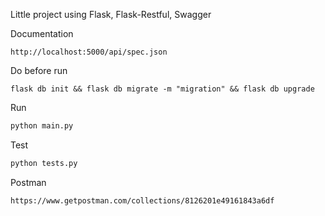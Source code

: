 Little project using Flask, Flask-Restful, Swagger

Documentation
```
http://localhost:5000/api/spec.json
```

Do before run
```
flask db init && flask db migrate -m "migration" && flask db upgrade
```

Run 
```python
python main.py
```

Test
```python
python tests.py
```

Postman
```
https://www.getpostman.com/collections/8126201e49161843a6df
```